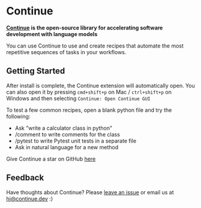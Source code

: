 # Continue

**[Continue](https://continue.dev/docs/) is the open-source library for accelerating software development with language models**

You can use Continue to use and create recipes that automate the most repetitive sequences of tasks in your workflows.

## Getting Started

After install is complete, the Continue extension will automatically open. You can also open it by pressing `cmd+shift+p` on Mac / `ctrl+shift+p` on Windows and then selecting `Continue: Open Continue GUI`

To test a few common recipes, open a blank python file and try the following:

- Ask "write a calculator class in python"
- /comment to write comments for the class
- /pytest to write Pytest unit tests in a separate file
- Ask in natural language for a new method

Give Continue a star on GitHub [here](https://github.com/continuedev/continue)

## Feedback

Have thoughts about Continue? Please [leave an issue](https://github.com/continuedev/continue/issues/new) or email us at hi@continue.dev :)
